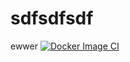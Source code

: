 # sdfsdfsdf

ewwer
[![Docker Image CI](https://github.com/shaposhnikoff/sdfsdfsdf/actions/workflows/docke.yaml/badge.svg)](https://github.com/shaposhnikoff/sdfsdfsdf/actions/workflows/docke.yaml)
